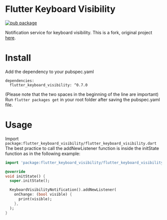 # Flutter Keyboard Visibility
[![pub package](https://img.shields.io/pub/v/flutter_keyboard_visibility.svg?label=flutter_keyboard_visibility&color=blue)](https://pub.dev/packages/flutter_keyboard_visibility)

Notification service for keyboard visibility.
This is a fork, original project [here](https://github.com/adee42/flutter_keyboard_visibility).

# Install
Add the dependency to your pubspec.yaml
```
dependencies:
  flutter_keyboard_visibility: ^0.7.0
```
(Please note that the two spaces in the beginning of the line are important)
Run `flutter packages get` in your root folder after saving the pubspec.yaml file.
# Usage
Import `package:flutter_keyboard_visibility/flutter_keyboard_visibility.dart` 
The best practice to call the addNewListener function is inside the initState function as in the following example:

```dart
import 'package:flutter_keyboard_visibility/flutter_keyboard_visibility.dart';

@override
void initState() {
  super.initState();

  KeyboardVisibilityNotification().addNewListener(
    onChange: (bool visible) {
      print(visible);
    },
  );
}
```
